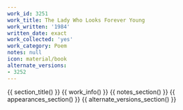 ```yaml
---
work_id: 3251
work_title: The Lady Who Looks Forever Young
work_written: '1984'
written_date: exact
work_collected: 'yes'
work_category: Poem
notes: null
icon: material/book
alternate_versions:
- 3252
---
```


{{ section_title() }}
{{ work_info() }}
{{ notes_section() }}
{{ appearances_section() }}
{{ alternate_versions_section() }}